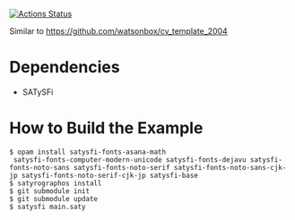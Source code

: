 [![Actions Status](https://github.com/nyuichi/yabai2020S/workflows/build/badge.svg)](https://github.com/nyuichi/yabai2020s/actions)

Similar to https://github.com/watsonbox/cv_template_2004

# Dependencies

- SATySFi

# How to Build the Example

```shell
$ opam install satysfi-fonts-asana-math
 satysfi-fonts-computer-modern-unicode satysfi-fonts-dejavu satysfi-fonts-noto-sans satysfi-fonts-noto-serif satysfi-fonts-noto-sans-cjk-jp satysfi-fonts-noto-serif-cjk-jp satysfi-base
$ satyrographos install
$ git submodule init
$ git submodule update
$ satysfi main.saty
```

